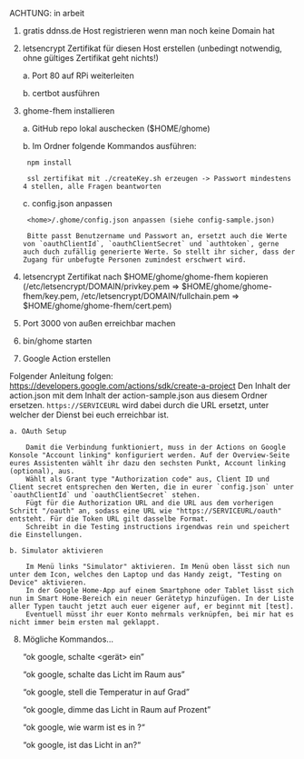 ACHTUNG: in arbeit

1. gratis ddnss.de Host registrieren wenn man noch keine Domain hat

2. letsencrypt Zertifikat für diesen Host erstellen (unbedingt notwendig, ohne gültiges Zertifikat geht nichts!)

	a. Port 80 auf RPi weiterleiten

	b. certbot ausführen

3. ghome-fhem installieren

	a. GitHub repo lokal auschecken ($HOME/ghome)

	b. Im Ordner folgende Kommandos ausführen:

		npm install

		ssl zertifikat mit ./createKey.sh erzeugen -> Passwort mindestens 4 stellen, alle Fragen beantworten

	c. config.json anpassen

		<home>/.ghome/config.json anpassen (siehe config-sample.json)

		Bitte passt Benutzername und Passwort an, ersetzt auch die Werte von `oauthClientId`, `oauthClientSecret` und `authtoken`, gerne auch duch zufällig generierte Werte. So stellt ihr sicher, dass der Zugang für unbefugte Personen zumindest erschwert wird.

4. letsencrypt Zertifikat nach $HOME/ghome/ghome-fhem kopieren (/etc/letsencrypt/DOMAIN/privkey.pem => $HOME/ghome/ghome-fhem/key.pem, /etc/letsencrypt/DOMAIN/fullchain.pem => $HOME/ghome/ghome-fhem/cert.pem)

5. Port 3000 von außen erreichbar machen

6. bin/ghome starten

7. Google Action erstellen

Folgender Anleitung folgen: https://developers.google.com/actions/sdk/create-a-project
Den Inhalt der action.json mit dem Inhalt der action-sample.json aus diesem Ordner ersetzen. `https://SERVICEURL` wird dabei durch die URL ersetzt, unter welcher der Dienst bei euch erreichbar ist.

	a. OAuth Setup
	
		Damit die Verbindung funktioniert, muss in der Actions on Google Konsole "Account linking" konfiguriert werden. Auf der Overview-Seite eures Assistenten wählt ihr dazu den sechsten Punkt, Account linking (optional), aus.
		Wählt als Grant type "Authorization code" aus, Client ID und Client secret entsprechen den Werten, die in eurer `config.json` unter `oauthClientId` und `oauthClientSecret` stehen.
		Fügt für die Authorization URL and die URL aus dem vorherigen Schritt "/oauth" an, sodass eine URL wie "https://SERVICEURL/oauth" entsteht. Für die Token URL gilt dasselbe Format.
		Schreibt in die Testing instructions irgendwas rein und speichert die Einstellungen.
	
	b. Simulator aktivieren
	
		Im Menü links "Simulator" aktivieren. Im Menü oben lässt sich nun unter dem Icon, welches den Laptop und das Handy zeigt, "Testing on Device" aktivieren.
		In der Google Home-App auf einem Smartphone oder Tablet lässt sich nun im Smart Home-Bereich ein neuer Gerätetyp hinzufügen. In der Liste aller Typen taucht jetzt auch euer eigener auf, er beginnt mit [test].
		Eventuell müsst ihr euer Konto mehrmals verknüpfen, bei mir hat es nicht immer beim ersten mal geklappt.

8. Mögliche Kommandos...

	“ok google, schalte <gerät> ein”

	“ok google, schalte das Licht im Raum <raum> aus”

	“ok google, stell die Temperatur in <raum> auf <wert> Grad”

	“ok google, dimme das Licht in Raum <raum> auf <anzahl> Prozent”

	“ok google, wie warm ist es in <raum>?“

	“ok google, ist das Licht in <raum> an?“
